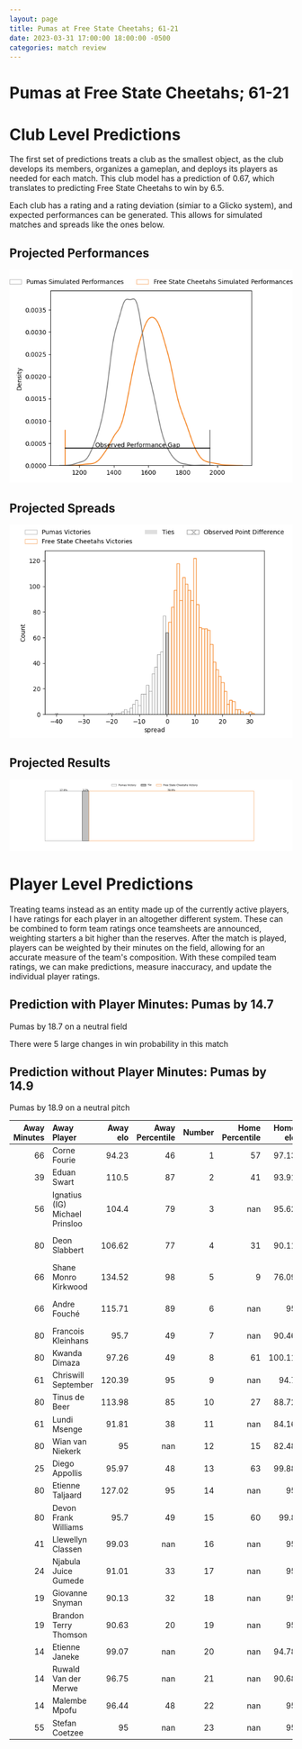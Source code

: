 ```yaml
---  
layout: page  
title: Pumas at Free State Cheetahs; 61-21  
date: 2023-03-31 17:00:00 18:00:00 -0500  
categories: match review  
---
```

# Pumas at Free State Cheetahs; 61-21

# Club Level Predictions


The first set of predictions treats a club as the smallest object, as the club develops its members, organizes a gameplan, and deploys its players as needed for each match. This club model has a prediction of 0.67, which translates to predicting Free State Cheetahs to win by 6.5.

Each club has a rating and a rating deviation (simiar to a Glicko system), and expected performances can be generated. This allows for simulated matches and spreads like the ones below.
## Projected Performances


![Projected Performances](plots/performances_2023-03-31-FreeStateCheetahs-Pumas.png)
## Projected Spreads


![Projected Spreads](plots/spreads_2023-03-31-FreeStateCheetahs-Pumas.png)
## Projected Results


![Projected Results](plots/resultbar_2023-03-31-FreeStateCheetahs-Pumas.png)
# Player Level Predictions


Treating teams instead as an entity made up of the currently active players, I have ratings for each player in an altogether different system. These can be combined to form team ratings once teamsheets are announced, weighting starters a bit higher than the reserves. After the match is played, players can be weighted by their minutes on the field, allowing for an accurate measure of the team's composition. With these compiled team ratings, we can make predictions, measure inaccuracy, and update the individual player ratings.
## Prediction with Player Minutes: Pumas by 14.7


Pumas by 18.7 on a neutral field

There were 5 large changes in win probability in this match
## Prediction without Player Minutes: Pumas by 14.9


Pumas by 18.9 on a neutral pitch



|   Away Minutes | Away Player                    |   Away elo |   Away Percentile |   Number |   Home Percentile |   Home elo | Home Player             |   Home Minutes |
|---------------:|:-------------------------------|-----------:|------------------:|---------:|------------------:|-----------:|:------------------------|---------------:|
|             66 | Corne Fourie                   |      94.23 |                46 |        1 |                57 |      97.13 | Wayrin Losper           |             65 |
|             39 | Eduan Swart                    |     110.5  |                87 |        2 |                41 |      93.91 | Janus Venter            |             65 |
|             56 | Ignatius (IG) Michael Prinsloo |     104.4  |                79 |        3 |               nan |      95.62 | Laurence Herbert Victor |             61 |
|             80 | Deon Slabbert                  |     106.62 |                77 |        4 |                31 |      90.11 | Ruan Janse van Rensburg |             43 |
|             66 | Shane Monro Kirkwood           |     134.52 |                98 |        5 |                 9 |      76.09 | Jean Droste             |             80 |
|             66 | Andre Fouché                   |     115.71 |                89 |        6 |               nan |      95    | Roelof Andries Smit     |             76 |
|             80 | Francois Kleinhans             |      95.7  |                49 |        7 |               nan |      90.46 | George Cronje           |             72 |
|             80 | Kwanda Dimaza                  |      97.26 |                49 |        8 |                61 |     100.11 | Anidisa Ntsila          |             80 |
|             61 | Chriswill September            |     120.39 |                95 |        9 |               nan |      94.7  | Branden de Kock         |             43 |
|             80 | Tinus de Beer                  |     113.98 |                85 |       10 |                27 |      88.72 | John Lourens            |             80 |
|             61 | Lundi Msenge                   |      91.81 |                38 |       11 |               nan |      84.16 | Xolisa Guma             |             80 |
|             80 | Wian van Niekerk               |      95    |               nan |       12 |                15 |      82.48 | Evardi Boshoff          |             80 |
|             25 | Diego Appollis                 |      95.97 |                48 |       13 |                63 |      99.88 | Marcell Muller          |             72 |
|             80 | Etienne Taljaard               |     127.02 |                95 |       14 |               nan |      95    | Sibabalwe Xamlashe      |             80 |
|             80 | Devon Frank Williams           |      95.7  |                49 |       15 |                60 |      99.8  | Andell Loubser          |             80 |
|             41 | Llewellyn Classen              |      99.03 |               nan |       16 |               nan |      95    | Paul Schoeman           |             37 |
|             24 | Njabula Juice Gumede           |      91.01 |                33 |       17 |               nan |      95    | Zenedine Booysen        |             37 |
|             19 | Giovanne Snyman                |      90.13 |                32 |       18 |               nan |      95    | Boeta Loubser           |             19 |
|             19 | Brandon Terry Thomson          |      90.63 |                20 |       19 |               nan |      95    | Kevin Bruce Stevens     |             15 |
|             14 | Etienne Janeke                 |      99.07 |               nan |       20 |               nan |      94.78 | Jacques Goosen          |             15 |
|             14 | Ruwald Van der Merwe           |      96.75 |               nan |       21 |               nan |      90.68 | Dian Maritz Koen        |              8 |
|             14 | Malembe Mpofu                  |      96.44 |                48 |       22 |               nan |      95    | Thoubaan Gabriels       |              8 |
|             55 | Stefan Coetzee                 |      95    |               nan |       23 |               nan |      95    | Johnnre Stopforth       |              4 |

